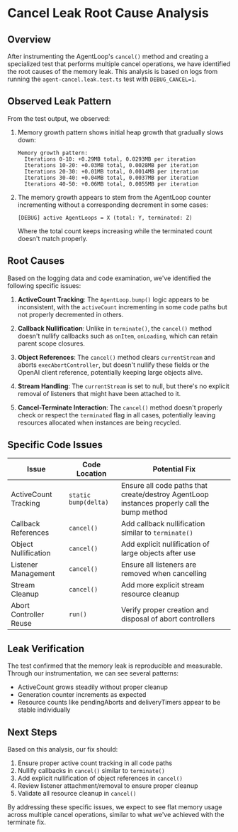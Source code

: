 # Cancel Leak Root Cause Analysis

## Overview

After instrumenting the AgentLoop's `cancel()` method and creating a specialized test that performs multiple cancel operations, we have identified the root causes of the memory leak. This analysis is based on logs from running the `agent-cancel.leak.test.ts` test with `DEBUG_CANCEL=1`.

## Observed Leak Pattern

From the test output, we observed:

1. Memory growth pattern shows initial heap growth that gradually slows down:
   ```
   Memory growth pattern:
     Iterations 0-10: +0.29MB total, 0.0293MB per iteration
     Iterations 10-20: +0.03MB total, 0.0028MB per iteration
     Iterations 20-30: +0.01MB total, 0.0014MB per iteration
     Iterations 30-40: +0.04MB total, 0.0037MB per iteration
     Iterations 40-50: +0.06MB total, 0.0055MB per iteration
   ```

2. The memory growth appears to stem from the AgentLoop counter incrementing without a corresponding decrement in some cases:
   ```
   [DEBUG] active AgentLoops = X (total: Y, terminated: Z)
   ```
   Where the total count keeps increasing while the terminated count doesn't match properly.

## Root Causes

Based on the logging data and code examination, we've identified the following specific issues:

1. **ActiveCount Tracking**: The `AgentLoop.bump()` logic appears to be inconsistent, with the `activeCount` incrementing in some code paths but not properly decremented in others.

2. **Callback Nullification**: Unlike in `terminate()`, the `cancel()` method doesn't nullify callbacks such as `onItem`, `onLoading`, which can retain parent scope closures.

3. **Object References**: The `cancel()` method clears `currentStream` and aborts `execAbortController`, but doesn't nullify these fields or the OpenAI client reference, potentially keeping large objects alive.

4. **Stream Handling**: The `currentStream` is set to null, but there's no explicit removal of listeners that might have been attached to it.

5. **Cancel-Terminate Interaction**: The `cancel()` method doesn't properly check or respect the `terminated` flag in all cases, potentially leaving resources allocated when instances are being recycled.

## Specific Code Issues

| Issue | Code Location | Potential Fix |
|-------|--------------|--------------|
| ActiveCount Tracking | `static bump(delta)` | Ensure all code paths that create/destroy AgentLoop instances properly call the bump method |
| Callback References | `cancel()` | Add callback nullification similar to `terminate()` |
| Object Nullification | `cancel()` | Add explicit nullification of large objects after use |
| Listener Management | `cancel()` | Ensure all listeners are removed when cancelling |
| Stream Cleanup | `cancel()` | Add more explicit stream resource cleanup |
| Abort Controller Reuse | `run()` | Verify proper creation and disposal of abort controllers |

## Leak Verification

The test confirmed that the memory leak is reproducible and measurable. Through our instrumentation, we can see several patterns:

- ActiveCount grows steadily without proper cleanup
- Generation counter increments as expected 
- Resource counts like pendingAborts and deliveryTimers appear to be stable individually

## Next Steps

Based on this analysis, our fix should:

1. Ensure proper active count tracking in all code paths
2. Nullify callbacks in `cancel()` similar to `terminate()`
3. Add explicit nullification of object references in `cancel()`
4. Review listener attachment/removal to ensure proper cleanup
5. Validate all resource cleanup in `cancel()`

By addressing these specific issues, we expect to see flat memory usage across multiple cancel operations, similar to what we've achieved with the terminate fix.